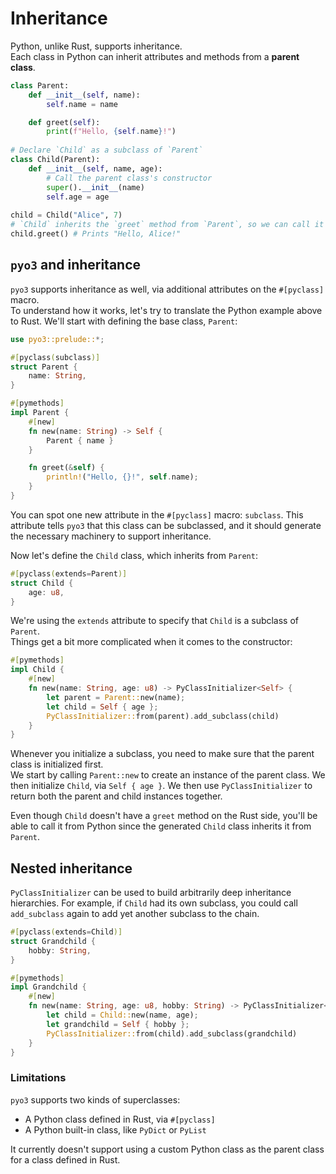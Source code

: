 # Inheritance

Python, unlike Rust, supports inheritance.\
Each class in Python can inherit attributes and methods from a **parent class**.

```python
class Parent:
    def __init__(self, name):
        self.name = name

    def greet(self):
        print(f"Hello, {self.name}!")
        
# Declare `Child` as a subclass of `Parent`
class Child(Parent):
    def __init__(self, name, age):
        # Call the parent class's constructor
        super().__init__(name)
        self.age = age
        
child = Child("Alice", 7)
# `Child` inherits the `greet` method from `Parent`, so we can call it
child.greet() # Prints "Hello, Alice!"
```

## `pyo3` and inheritance

`pyo3` supports inheritance as well, via additional attributes on the `#[pyclass]` macro.  
To understand how it works, let's try to translate the Python example above to Rust. We'll start with defining
the base class, `Parent`:

```rust
use pyo3::prelude::*;

#[pyclass(subclass)]
struct Parent {
    name: String,
}

#[pymethods]
impl Parent {
    #[new]
    fn new(name: String) -> Self {
        Parent { name }
    }

    fn greet(&self) {
        println!("Hello, {}!", self.name);
    }
}
```

You can spot one new attribute in the `#[pyclass]` macro: `subclass`. This attribute tells `pyo3` that this class
can be subclassed, and it should generate the necessary machinery to support inheritance.

Now let's define the `Child` class, which inherits from `Parent`:

```rust
#[pyclass(extends=Parent)]
struct Child {
    age: u8,
}
```

We're using the `extends` attribute to specify that `Child` is a subclass of `Parent`.\
Things get a bit more complicated when it comes to the constructor:

```rust
#[pymethods]
impl Child {
    #[new]
    fn new(name: String, age: u8) -> PyClassInitializer<Self> {
        let parent = Parent::new(name);
        let child = Self { age };
        PyClassInitializer::from(parent).add_subclass(child)
    }
}
```

Whenever you initialize a subclass, you need to make sure that the parent class is initialized first.\
We start by calling `Parent::new` to create an instance of the parent class. We then initialize `Child`, via `Self { age }`.
We then use `PyClassInitializer` to return both the parent and child instances together.

Even though `Child` doesn't have a `greet` method on the Rust side, you'll be able to call it from Python since the 
generated `Child` class inherits it from `Parent`.

## Nested inheritance

`PyClassInitializer` can be used to build arbitrarily deep inheritance hierarchies.
For example, if `Child` had its own subclass, you could call `add_subclass` again to add yet another subclass to the chain.

```rust
#[pyclass(extends=Child)]
struct Grandchild {
    hobby: String,
}

#[pymethods]
impl Grandchild {
    #[new]
    fn new(name: String, age: u8, hobby: String) -> PyClassInitializer<Self> {
        let child = Child::new(name, age);
        let grandchild = Self { hobby };
        PyClassInitializer::from(child).add_subclass(grandchild)
    }
}
```

### Limitations

`pyo3` supports two kinds of superclasses:

- A Python class defined in Rust, via `#[pyclass]`
- A Python built-in class, like `PyDict` or `PyList`

It currently doesn't support using a custom Python class as the parent class for a class defined in Rust.
